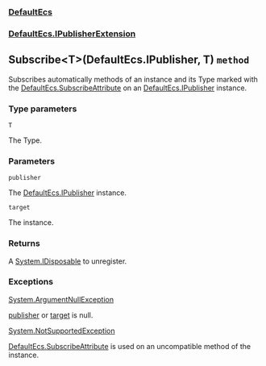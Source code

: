 ### [DefaultEcs](./DefaultEcs.md 'DefaultEcs')
### [DefaultEcs.IPublisherExtension](./DefaultEcs-IPublisherExtension.md 'DefaultEcs.IPublisherExtension')
## Subscribe&lt;T&gt;(DefaultEcs.IPublisher, T) `method`
Subscribes automatically methods of an instance and its Type marked with the [DefaultEcs.SubscribeAttribute](./DefaultEcs-SubscribeAttribute.md 'DefaultEcs.SubscribeAttribute') on an [DefaultEcs.IPublisher](./DefaultEcs-IPublisher.md 'DefaultEcs.IPublisher') instance.
### Type parameters

<a name='DefaultEcs-IPublisherExtension-Subscribe-T-(DefaultEcs-IPublisher-_T)-T'></a>
`T`

The Type.
### Parameters

<a name='DefaultEcs-IPublisherExtension-Subscribe-T-(DefaultEcs-IPublisher-_T)-publisher'></a>
`publisher`

The [DefaultEcs.IPublisher](./DefaultEcs-IPublisher.md 'DefaultEcs.IPublisher') instance.

<a name='DefaultEcs-IPublisherExtension-Subscribe-T-(DefaultEcs-IPublisher-_T)-target'></a>
`target`

The instance.
### Returns
A [System.IDisposable](https://docs.microsoft.com/en-us/dotnet/api/System.IDisposable 'System.IDisposable') to unregister.
### Exceptions

[System.ArgumentNullException](https://docs.microsoft.com/en-us/dotnet/api/System.ArgumentNullException 'System.ArgumentNullException')

[publisher](#DefaultEcs-IPublisherExtension-Subscribe-T-(DefaultEcs-IPublisher-_T)-publisher 'DefaultEcs.IPublisherExtension.Subscribe&lt;T&gt;(DefaultEcs.IPublisher, T).publisher') or [target](#DefaultEcs-IPublisherExtension-Subscribe-T-(DefaultEcs-IPublisher-_T)-target 'DefaultEcs.IPublisherExtension.Subscribe&lt;T&gt;(DefaultEcs.IPublisher, T).target') is null.

[System.NotSupportedException](https://docs.microsoft.com/en-us/dotnet/api/System.NotSupportedException 'System.NotSupportedException')

[DefaultEcs.SubscribeAttribute](./DefaultEcs-SubscribeAttribute.md 'DefaultEcs.SubscribeAttribute') is used on an uncompatible method of the instance.
